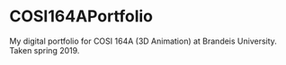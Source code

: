 # COSI164APortfolio
My digital portfolio for COSI 164A (3D Animation) at Brandeis University. Taken spring 2019.
